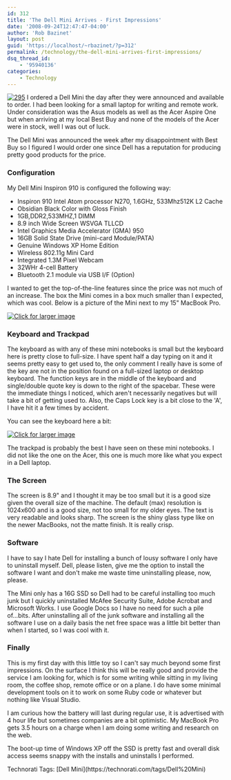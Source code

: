 ```yaml
---
id: 312
title: 'The Dell Mini Arrives - First Impressions'
date: '2008-09-24T12:47:47-04:00'
author: 'Rob Bazinet'
layout: post
guid: 'https://localhost/~rbazinet/?p=312'
permalink: /technology/the-dell-mini-arrives-first-impressions/
dsq_thread_id:
    - '95940136'
categories:
    - Technology
---
```


[![295](https://accidentaltechnologist.com/files/media/image/WindowsLiveWriter/TheDellMiniArrivesFirstImpressions_A0C1/295_thumb.jpg)](https://accidentaltechnologist.com/files/media/image/WindowsLiveWriter/TheDellMiniArrivesFirstImpressions_A0C1/295_2.jpg) I ordered a Dell Mini the day after they were announced and available to order. I had been looking for a small laptop for writing and remote work. Under consideration was the Asus models as well as the Acer Aspire One but when arriving at my local Best Buy and none of the models of the Acer were in stock, well I was out of luck.

The Dell Mini was announced the week after my disappointment with Best Buy so I figured I would order one since Dell has a reputation for producing pretty good products for the price.

### Configuration

My Dell Mini Inspiron 910 is configured the following way:

- Inspiron 910 Intel Atom processor N270, 1.6GHz, 533Mhz512K L2 Cache
- Obsidian Black Color with Gloss Finish
- 1GB,DDR2,533MHZ,1 DIMM
- 8.9 inch Wide Screen WSVGA TLLCD
- Intel Graphics Media Accelerator (GMA) 950
- 16GB Solid State Drive (mini-card Module/PATA)
- Genuine Windows XP Home Edition
- Wireless 802.11g Mini Card
- Integrated 1.3M Pixel Webcam
- 32WHr 4-cell Battery
- Bluetooth 2.1 module via USB I/F (Option)

I wanted to get the top-of-the-line features since the price was not much of an increase. The box the Mini comes in a box much smaller than I expected, which was cool. Below is a picture of the Mini next to my 15" MacBook Pro.

[![Click for larger image](https://accidentaltechnologist.com/files/media/image/WindowsLiveWriter/TheDellMiniArrivesFirstImpressions_A0C1/IMG_0953_thumb.jpg)](https://accidentaltechnologist.com/files/media/image/WindowsLiveWriter/TheDellMiniArrivesFirstImpressions_A0C1/IMG_0953.jpg)

### Keyboard and Trackpad

The keyboard as with any of these mini notebooks is small but the keyboard here is pretty close to full-size. I have spent half a day typing on it and it seems pretty easy to get used to, the only comment I really have is some of the key are not in the position found on a full-sized laptop or desktop keyboard. The function keys are in the middle of the keyboard and single/double quote key is down to the right of the spacebar. These were the immediate things I noticed, which aren't necessarily negatives but will take a bit of getting used to. Also, the Caps Lock key is a bit close to the 'A', I have hit it a few times by accident.

You can see the keyboard here a bit:

[![Click for larger image](https://accidentaltechnologist.com/files/media/image/WindowsLiveWriter/TheDellMiniArrivesFirstImpressions_A0C1/IMG_0957_thumb.jpg)](https://accidentaltechnologist.com/files/media/image/WindowsLiveWriter/TheDellMiniArrivesFirstImpressions_A0C1/IMG_0957.jpg)

The trackpad is probably the best I have seen on these mini notebooks. I did not like the one on the Acer, this one is much more like what you expect in a Dell laptop.

### The Screen

The screen is 8.9" and I thought it may be too small but it is a good size given the overall size of the machine. The default (max) resolution is 1024x600 and is a good size, not too small for my older eyes. The text is very readable and looks sharp. The screen is the shiny glass type like on the newer MacBooks, not the matte finish. It is really crisp.

### Software

I have to say I hate Dell for installing a bunch of lousy software I only have to uninstall myself. Dell, please listen, give me the option to install the software I want and don't make me waste time uninstalling please, now, please.

The Mini only has a 16G SSD so Dell had to be careful installing too much junk but I quickly uninstalled McAfee Security Suite, Adobe Acrobat and Microsoft Works. I use Google Docs so I have no need for such a pile of...bits. After uninstalling all of the junk software and installing all the software I use on a daily basis the net free space was a little bit better than when I started, so I was cool with it.

### Finally

This is my first day with this little toy so I can't say much beyond some first impressions. On the surface I think this will be really good and provide the service I am looking for, which is for some writing while sitting in my living room, the coffee shop, remote office or on a plane. I do have some minimal development tools on it to work on some Ruby code or whatever but nothing like Visual Studio.

I am curious how the battery will last during regular use, it is advertised with 4 hour life but sometimes companies are a bit optimistic. My MacBook Pro gets 3.5 hours on a charge when I am doing some writing and research on the web.

The boot-up time of Windows XP off the SSD is pretty fast and overall disk access seems snappy with the installs and uninstalls I performed.

<div class="wlWriterSmartContent" id="scid:0767317B-992E-4b12-91E0-4F059A8CECA8:fc6e80d8-dde2-4cdd-836a-a4b72b3ca703" style="padding-right: 0px; display: inline; padding-left: 0px; padding-bottom: 0px; margin: 0px; padding-top: 0px">Technorati Tags: [Dell Mini](https://technorati.com/tags/Dell%20Mini)</div>
